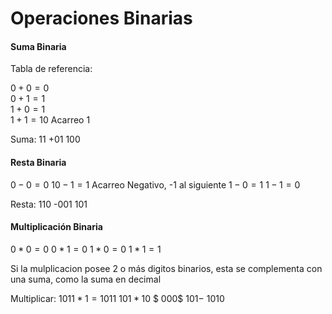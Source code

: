 # Operaciones Binarias

#### Suma Binaria

Tabla de referencia:

$0  +  0  =  0$  
$0  +  1  =  1$  
$1  +  0  =  1$  
$1  +  1  =  10$  Acarreo 1

Suma:
  $11$
$+ 01$
 $100$

#### Resta Binaria

 $0  -  0  =  0$
 $10  -  1  =  1$  Acarreo Negativo, -1 al siguiente
 $1  -  0  =  1$ 
 $1  -  1  =  0$

 Resta:
 110
-001
 101

 #### Multiplicación Binaria

 $0 * 0 = 0$
 $0 * 1 = 0$
 $1 * 0 = 0$
 $1 * 1 = 1$

Si la mulplicacion posee 2 o más digitos binarios, esta se complementa con una suma, como la suma en decimal

 Multiplicar:
$1011 * 1 = 1011$
$101 * 10$
$ 000$
$101-$
$1010$

